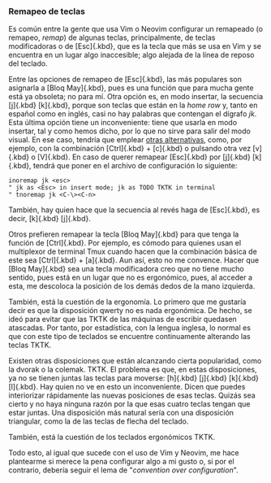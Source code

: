 


### Remapeo de teclas

Es común entre la gente que usa Vim o Neovim configurar un remapeado (o
remapeo, _remap_) de algunas teclas, principalmente, de teclas modificadoras
o de [Esc]{.kbd}, que es la tecla que más se usa en Vim y se encuentra en un
lugar algo inaccesible; algo alejada de la línea de reposo del teclado.

Entre las opciones de remapeo de [Esc]{.kbd}, las más populares son
asignarla a [Bloq May]{.kbd}, pues es una función que para mucha gente está
ya obsoleta; no para mí. Otra opción es, en modo insertar, la secuencia
[j]{.kbd} [k]{.kbd}, porque son teclas que están en la _home row_ y, tanto
en español como en inglés, casi no hay palabras que contengan el dígrafo
_jk_. Esta última opción tiene un inconveniente: tiene que usarla en modo
insertar, tal y como hemos dicho, por lo que no sirve para salir del modo
visual. En ese caso, tendría que emplear [otras
alternativas](https://vi.stackexchange.com/a/22751/22600), como, por
ejemplo, con la combinación [Ctrl]{.kbd} + [c]{.kbd} o pulsando otra vez
[v]{.kbd} o [V]{.kbd}. En caso de querer remapear [Esc]{.kbd} por [j]{.kbd}
[k]{.kbd}, tendrá que poner en el archivo de configuración lo siguiente:

```vim
inoremap jk <esc>
" jk as <Esc> in insert mode; jk as TODO TKTK in terminal
" tnoremap jk <C-\><C-n>
```

También, hay quien hace que la secuencia al revés haga de [Esc]{.kbd}, es
decir, [k]{.kbd} [j]{.kbd}.

Otros prefieren remapear la tecla [Bloq May]{.kbd} para que tenga la función
de [Ctrl]{.kbd}. Por ejemplo, es cómodo para quienes usan el multiplexor de
terminal Tmux cuando hacen que la combinación básica de este sea
[Ctrl]{.kbd} + [a]{.kbd}. Aun así, esto no me convence. Hacer que [Bloq
May]{.kbd} sea una tecla modificadora creo que no tiene mucho sentido, pues
está en un lugar que no es ergonómico, pues, al acceder a esta, me descoloca
la posición de los demás dedos de la mano izquierda.

También, está la cuestión de la ergonomía. Lo primero que me gustaría decir
es que la disposición qwerty no es nada ergonómica. De hecho, se ideó para
evitar que las TKTK de las máquinas de escribir quedasen atascadas. Por
tanto, por estadística, con la lengua inglesa, lo normal es que con este
tipo de teclados se encuentre continuamente alterando las teclas TKTK.

Existen otras disposiciones que están alcanzando cierta popularidad, como la
dvorak o la colemak. TKTK. El problema es que, en estas disposiciones, ya no
se tienen juntas las teclas para moverse: [h]{.kbd} [j]{.kbd} [k]{.kbd}
[l]{.kbd}. Hay quien no ve en esto un inconveniente. Dicen que puedes
interiorizar rápidamente las nuevas posiciones de esas teclas. Quizás sea
cierto y no haya ninguna razón por la que esas cuatro teclas tengan que
estar juntas. Una disposición más natural sería con una disposición
triangular, como la de las teclas de flecha del teclado.

También, está la cuestión de los teclados ergonómicos TKTK.

Todo esto, al igual que sucede con el uso de Vim y Neovim, me hace
plantearme si merece la pena configurar algo a mi gusto o, si por el
contrario, debería seguir el lema de "_convention over configuration_".


